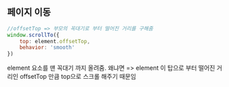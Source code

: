 페이지 이동
-
```js
//offsetTop => 부모의 꼭대기로 부터 떨어진 거리를 구해줌
window.scrollTo({
    top: element.offsetTop,
    behavior: 'smooth'
})
```
element 요소를 맨 꼭대기 까지 올려줌.
왜냐면 => element 이 탑으로 부터 떨어진 거리인 offsetTop 만큼 top으로 스크롤 해주기 때문임
